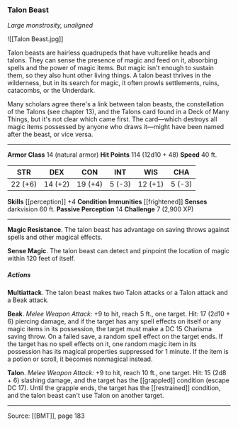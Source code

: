 ### Talon Beast
_Large monstrosity, unaligned_

![[Talon Beast.jpg]]

Talon beasts are hairless quadrupeds that have vulturelike heads and talons. They can sense the presence of magic and feed on it, absorbing spells and the power of magic items. But magic isn't enough to sustain them, so they also hunt other living things. A talon beast thrives in the wilderness, but in its search for magic, it often prowls settlements, ruins, catacombs, or the Underdark.

Many scholars agree there's a link between talon beasts, the constellation of the Talons (see chapter 13), and the Talons card found in a Deck of Many Things, but it's not clear which came first. The card—which destroys all magic items possessed by anyone who draws it—might have been named after the beast, or vice versa.




---

**Armor Class** 14 (natural armor)
**Hit Points** 114 (12d10 + 48)
**Speed** 40 ft.

| STR     | DEX     | CON     | INT     | WIS     | CHA     |
|---------|---------|---------|---------|---------|---------|
| 22 (+6) | 14 (+2) | 19 (+4) | 5 (-3) | 12 (+1) | 5 (-3) |

**Skills** [[perception]] +4
**Condition Immunities** [[frightened]]
**Senses** darkvision 60 ft.
**Passive Perception** 14
**Challenge** 7 (2,900 XP)

---

**Magic Resistance**. The talon beast has advantage on saving throws against spells and other magical effects.

**Sense Magic**. The talon beast can detect and pinpoint the location of magic within 120 feet of itself.

##### Actions
**Multiattack**. The talon beast makes two Talon attacks or a Talon attack and a Beak attack.

**Beak**. _Melee Weapon Attack:_ +9 to hit, reach 5 ft., one target. Hit: 17 (2d10 + 6) piercing damage, and if the target has any spell effects on itself or any magic items in its possession, the target must make a DC 15 Charisma saving throw. On a failed save, a random spell effect on the target ends. If the target has no spell effects on it, one random magic item in its possession has its magical properties suppressed for 1 minute. If the item is a potion or scroll, it becomes nonmagical instead.

**Talon**. _Melee Weapon Attack:_ +9 to hit, reach 10 ft., one target. Hit: 15 (2d8 + 6) slashing damage, and the target has the [[grappled]] condition (escape DC 17). Until the grapple ends, the target has the [[restrained]] condition, and the talon beast can't use Talon on another target.


---

Source: [[BMT]], page 183